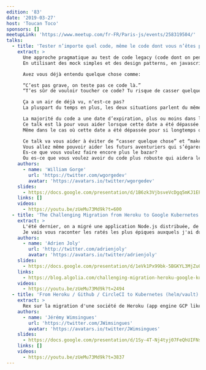 ```yaml
---
edition: '83'
date: '2019-03-27'
host: 'Toucan Toco'
sponsors: []
meetupLink: 'https://www.meetup.com/fr-FR/Paris-js/events/258319504/'
talks:
  - title: 'Tester n’importe quel code, même le code dont vous n’êtes pas fier!'
    extract: >
      Une approche pragmatique au test de code legacy (code dont on pense qu’il n’est pas testable et que personne veut toucher).
      En utilisant des mock simples et des design patterns, en javascript.

      Avez vous déjà entendu quelque chose comme:

      “C’est pas grave, on teste pas ce code là.”
      “T’es sûr de vouloir toucher ce code? Tu risque de casser quelque chose!”

      Ça a un air de déjà vu, n’est-ce pas?
      La pluspart du temps en plus, les deux situations parlent du même code.

      La majorité du code a une date d’expiration, plus ou moins dans le futur.
      Ce talk est là pour vous aider lorsque cette date a été dépassée.
      Même dans le cas où cette date a été dépassée pour si longtemps que le code est devenu ce monstre de spaghetti moisi qui sent tellement mauvais que vous en avez peur et que tout ce que vous voulez c’est le jeter à la poubelle (mais vous en avez trop peur).

      Ce talk va vous aider à éviter de “casser quelque chose” et “make your code great again”.
      Vous allez même pouvoir aider les futurs aventuriers qui s’égareront dans ce code: le code que vous écrivez aujourdhui est le code légacy de demain.
      Es-ce que vous voulez faire encore plus le bazar?
      Ou es-ce que vous voulez avoir du code plus robuste qui aidera les générations futures?
    authors:
      - name: 'William Gorge'
        url: 'https://twitter.com/wgorgedev'
        avatar: 'https://avatars.io/twitter/wgorgedev'
    slides:
      - https://docs.google.com/presentation/d/1B6zk3VjbsveVcDgq5mKJ1EP2buhBk9auDVh77jQPLsU/edit#slide=id.p
    links: []
    videos:
      - https://youtu.be/zUeMu73Md9k?t=600
  - title: 'The Challenging Migration from Heroku to Google Kubernetes Engine'
    extract: >
      L'été dernier, on a migré une application Node.js distribuée, de Heroku vers Google Kubernetes Engine. Je pensais que ça allait être facile. Hé bien j'avais tort ! sweat_smile
      Je vais vous raconter les ratés les plus épiques auxquels j'ai du faire face pendant cette migration. Et si vous êtes sympas, je vous expliquerai les astuces que j'ai appliquées pour corriger le tir !
    authors:
      - name: 'Adrien Joly'
        url: 'http://twitter.com/adrienjoly'
        avatar: 'https://avatars.io/twitter/adrienjoly'
    slides:
      - https://docs.google.com/presentation/d/1eVk1Px99bk-5BGKYL3MjZuQQqRezHVwtPiGFynBtsyE/edit?usp=sharing
    links:
      - https://blog.algolia.com/challenging-migration-heroku-google-kubernetes-engine/
    videos:
      - https://youtu.be/zUeMu73Md9k?t=2494
  - title: 'From Heroku / Github / CircleCI to Kubernetes (helm/vault) / Gitlab CI CD'
    extract: >
      Rex sur la migration d'une société de Heroku (app engine GCP like), Github et CircleCI en Saas vers Kubernetes (via Helm et Vault), et gitlab (avec gitlab-ci) pour la CI/CD.
    authors:
      - name: 'Jérémy Wimsingues'
        url: 'https://twitter.com/JWimsingues'
        avatar: 'https://avatars.io/twitter/JWimsingues'
    slides:
      - https://docs.google.com/presentation/d/1Sy-4T-Nj4tyj07FeQhUIFNsFOtu9vlWnXXQt4RKVHSY/edit?usp=sharing
    links: []
    videos:
      - https://youtu.be/zUeMu73Md9k?t=3837
---
```

